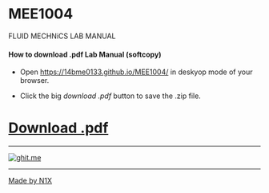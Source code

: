 # MEE1004
FLUID MECHNiCS LAB MANUAL

#### How to download .pdf Lab Manual (softcopy)

- Open https://14bme0133.github.io/MEE1004/ in deskyop mode of your browser.

- Click the big *download .pdf* button to save the .zip file.

# [Download .pdf](MEE1004-LAB-MANUAL.pdf)


----

[![ghit.me](https://ghit.me/badge.svg?repo=14bme0133/MEE1004)](https://ghit.me/repo/14bme0133/MEE1004)


----

[Made by N1X](http://twitter.com/itsN1X)
